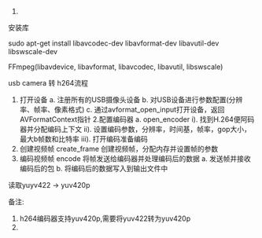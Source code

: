 

1. 
安装库

sudo apt-get install libavcodec-dev libavformat-dev libavutil-dev libswscale-dev

FFmpeg(libavdevice, libavformat, libavcodec, libavutil, libswscale)

usb camera 转 h264流程
1. 打开设备
  a. 注册所有的USB摄像头设备 
  b. 对USB设备进行参数配置(分辨率、帧率、像素格式)
  c. 通过avformat_open_input打开设备，返回AVFormatContext指针 
2.配置编码器
  a. open_encoder
  	i). 找到H.264便阿码器并分配编码上下文
  	ii). 设置编码参数，分辨率，时间基，帧率，gop大小，最大b帧数和比特率
  	iii). 打开编码准备编码
3. 创建视频帧
	create_frame 创建视频帧，分配内存并设置帧的参数
4. 编码视频帧
	encode 将帧发送给编码器并处理编码后的数据
	  a. 发送帧并接收编码后的包
	  b. 将编码后的数据写入到输出文件中

读取yuyv422 -> yuv420p


备注:
1. h264编码器支持yuv420p,需要将yuv422转为yuv420p
2. 